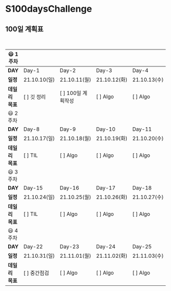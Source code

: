 # S100daysChallenge


## 100일 계획표

<br>

| 😃 1주차 |  |  |  |  |  |  |  |
| -------- | --------- | --------- | --------- | --------- | --------- | --------- | --------- |
| **DAY** | Day-1 | Day-2 | Day-3 | Day-4 | Day-5 | Day-6 | Day-7 |
| **일정** | 21.10.10(일) | 21.10.11(월) | 21.10.12(화) | 21.10.13(수) | 21.10.14(목) | 21.10.15(금) | 21.10.16(토) |
| **데일리 목표** | [ ] 깃 정리 | [ ] 100일 계획작성 | [ ] Algo | [ ] Algo | [ ] Algo | [ ] Algo | [ ] 블로그작성 |
| 😃 2주차 |  |  |  |  |  |  |  |
| **DAY** | Day-8 | Day-9 | Day-10 | Day-11 | Day-12 | Day-13 | Day-14 |
| **일정** | 21.10.17(일) | 21.10.18(월) | 21.10.19(화) | 21.10.20(수) | 21.10.21(목) | 21.10.22(금) | 21.10.23(토) |
| **데일리 목표** | [ ] TIL | [ ] Algo | [ ] Algo | [ ] Algo | [ ] Algo | [ ] Algo | [ ] 블로그작성 |
| 😃 3주차 |  |  |  |  |  |  |  |
| **DAY** | Day-15 | Day-16 | Day-17 | Day-18 | Day-19 | Day-20 | Day-21 |
| **일정** | 21.10.24(일) | 21.10.25(월) | 21.10.26(화) | 21.10.27(수) | 21.10.28(목) | 21.10.29(금) | 21.10.30(토) |
| **데일리 목표** | [ ] TIL | [ ] Algo | [ ] Algo | [ ] Algo | [ ] Algo | [ ] Algo | [ ] 블로그작성 |
| 😃 4주차 |  |  |  |  |  |  |  |
| **DAY** | Day-22 | Day-23 | Day-24 | Day-25 | Day-26 | Day-27 | Day-28 |
| **일정** | 21.10.31(일) | 21.11.01(월) | 21.11.02(화) | 21.11.03(수) | 21.11.04(목) | 21.11.05(금) | 21.11.06(토) |
| **데일리 목표** | [ ] 중간점검 | [ ] Algo | [ ] Algo | [ ] Algo | [ ] Algo | [ ] Algo | [ ] 블로그작성 |

